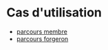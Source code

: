 # Cas d'utilisation

- [parcours membre](use-case-member.md)
- [parcours forgeron](use-case-smith.md)
